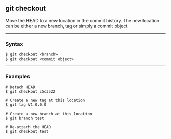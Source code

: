 ## git checkout
Move the HEAD to a new location in the commit history. The new location can 
be either a new branch, tag or simply a commit object. 

-------------------------------------------------------------------------------
### Syntax
```shell
$ git checkout <branch>
$ git checkout <commit object>
```

-------------------------------------------------------------------------------
### Examples
```shell
# Detach HEAD
$ git checkout c5c3522

# Create a new tag at this location
$ git tag V1.0.0.0

# Create a new branch at this location
$ git branch test

# Re-attach the HEAD
$ git checkout test
```